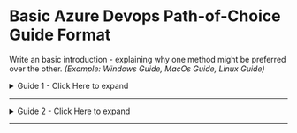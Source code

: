 
# Basic Azure Devops Path-of-Choice Guide Format
Write an basic introduction - explaining why one method might be preferred over the other. 
_(Example: Windows Guide, MacOs Guide, Linux Guide)_

<details>
<summary>Guide 1 - Click Here to expand</summary>
<div>

#Guide 1 Title
some text

```
Some Command
```
</div>
</details>

---
<details>
<summary>Guide 2 - Click Here to expand</summary>
<div>

#Guide 2 Title
some text

```
Some Command
```

</div>
</details>

---
